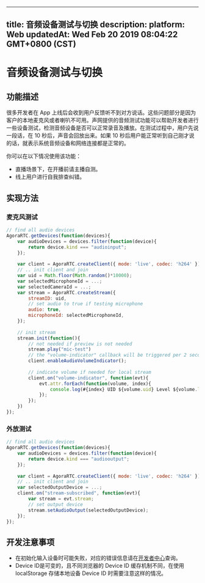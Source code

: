 
---
title: 音频设备测试与切换
description: 
platform: Web
updatedAt: Wed Feb 20 2019 08:04:22 GMT+0800 (CST)
---
# 音频设备测试与切换
## 功能描述

很多开发者在 App 上线后会收到用户反馈听不到对方说话。这些问题部分是因为客户的本地麦克风或者喇叭不可用。声网提供的音频测试功能可以帮助开发者进行一些设备测试，检测音频设备是否可以正常录音及播放。在测试过程中，用户先说一段话，在 10 秒后，声音会回放出来。如果 10 秒后用户能正常听到自己刚才说的话，就表示系统音频设备和网络连接都是正常的。

你可以在以下情况使用该功能：
* 直播场景下，在开播前请主播自测。
* 线上用户进行自我排查纠错。

## 实现方法

### 麦克风测试

```javascript
// find all audio devices
AgoraRTC.getDevices(function(devices){
	var audioDevices = devices.filter(function(device){
		return device.kind === "audioinput";
	});
	
	var client = AgoraRTC.createClient({ mode: 'live', codec: 'h264' });
	// .. init client and join
	var uid = Math.floor(Math.random()*10000);
	var selectedMicrophoneId = ...;
	var selectedCameraId = ...;
	var stream = AgoraRTC.createStream({
		streamID: uid,
		// set audio to true if testing microphone
		audio: true,
		microphoneId: selectedMicrophoneId,
	});
	
	// init stream
	stream.init(function(){
		// not needed if preview is not needed
		stream.play("mic-test")
		// the "volume-indicator" callback will be triggered per 2 seconds
		client.enableAudioVolumeIndicator();
		
		// indicate volume if needed for local stream
		client.on("volume-indicator", function(evt){
			evt.attr.forEach(function(volume, index){
				console.log(#{index} UID ${volume.uid} Level ${volume.level});
			});
		});
	})
});
```


### 外放测试

```javascript
// find all audio devices
AgoraRTC.getDevices(function(devices){
	var audioDevices = devices.filter(function(device){
		return device.kind === "audiooutput";
	});
	
	var client = AgoraRTC.createClient({ mode: 'live', codec: 'h264' });
	// .. init client and join
	var selectedOutputDevice = ...;
	client.on("stream-subscribed", function(evt){
		var stream = evt.stream;
		// set output device
		stream.setAudioOutput(selectedOutputDevice);
	});
});
```

## 开发注意事项

- 在初始化输入设备时可能失败，对应的错误信息请在[开发者中心](https://docs.agora.io/cn/Interactive%20Broadcast/API%20Reference/web/interfaces/agorartc.stream.html#init)查询。
- Device ID是可变的，且不同浏览器的 Device ID 缓存机制不同，在使用 localStorage 存储本地设备 Device ID 时需要注意这样的情况。

